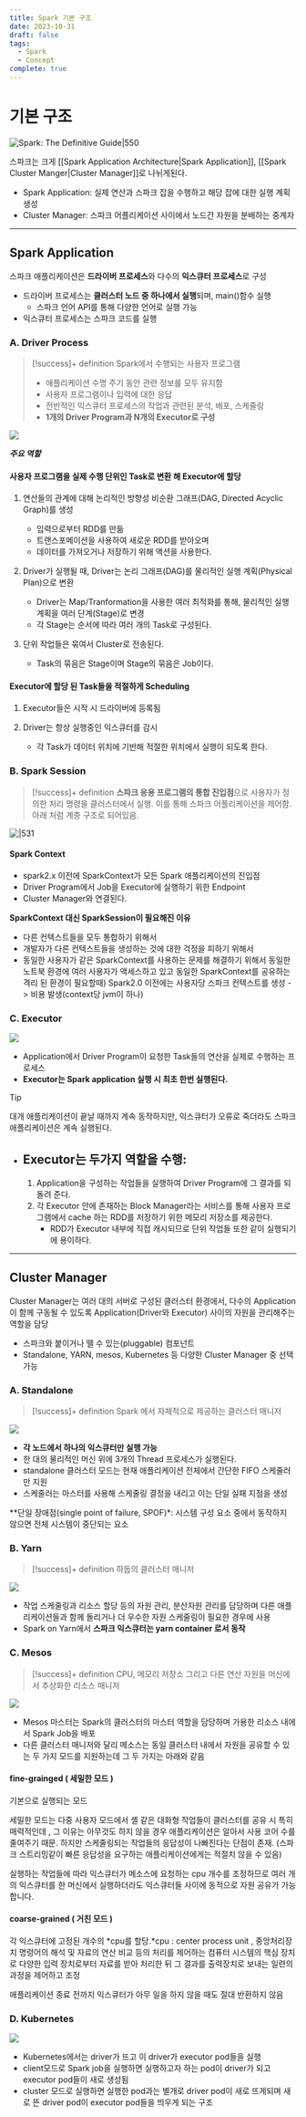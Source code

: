 ```yaml
---
title: Spark 기본 구조
date: 2023-10-31
draft: false
tags:
  - Spark
  - Concept
complete: true
---
```

# 기본 구조 

![Spark: The Definitive Guide|550](https://i.imgur.com/7E4ZAOU.png)

스파크는 크게 [[Spark Application Architecture|Spark Application]], [[Spark Cluster Manger|Cluster Manager]]로 나뉘게된다. 

- Spark Application: 실제 연산과 스파크 잡을 수행하고 해당 잡에 대한 실행 계획 생성
- Cluster Manager: 스파크 어플리케이션 사이에서 노드간 자원을 분배하는 중계자

---

## Spark Application 

스파크 애플리케이션은 **드라이버 프로세스**와 다수의 **익스큐터 프로세스**로 구성

- 드라이버 프로세스는 **클러스터 노드 중 하나에서 실행**되며, main()함수 실행
  - 스파크 언어 API를 통해 다양한 언어로 실행 가능
- 익스큐터 프로세스는 스파크 코드를 실행



### A. Driver Process

> [!success]+ definition
> Spark에서 수행되는 사용자 프로그램
> - 애플리케이션 수명 주기 동안 관련 정보를 모두 유지함
> - 사용자 프로그램이나 입력에 대한 응답
> - 전반적인 익스큐터 프로세스의 작업과 관련된 분석, 배포, 스케줄링
> - **1개의 Driver Program과 N개의 Executor로 구성**

![](https://i.imgur.com/I2uK3Or.png)


***주요 역할***

#### **사용자 프로그램을 실제 수행 단위인 Task로 변환 해 Executor에 할당**
1. 연산들의 관계에 대해 논리적인 방향성 비순환 그래프(DAG, Directed Acyclic Graph)를 생성
	- 입력으로부터 RDD를 만듦
	- 트랜스포메이션을 사용하여 새로운 RDD를 받아오며
	- 데이터를 가져오거나 저장하기 위해 액션을 사용한다.

2. Driver가 실행될 때, Driver는 논리 그래프(DAG)를 물리적인 실행 계획(Physical Plan)으로 변환
	- Driver는 Map/Tranformation을 사용한 여러 최적화를 통해, 물리적인 실행 계획을 여러 단계(Stage)로 변경
	- 각 Stage는 순서에 따라 여러 개의 Task로 구성된다.

3. 단위 작업들은 묶여서 Cluster로 전송된다.
	- Task의 묶음은 Stage이며 Stage의 묶음은 Job이다.



#### **Executor에 할당 된 Task들을 적절하게 Scheduling**

1. Executor들은 시작 시 드라이버에 등록됨

2. Driver는 항상 실행중인 익스큐터를 감시
	- 각 Task가 데이터 위치에 기반해 적절한 위치에서 실행이 되도록 한다.

 

### B. Spark Session 

> [!success]+ definition
> **스파크 응용 프로그램의 통합 진입점**으로 사용자가 정의한 처리 명령을 클러스터에서 실행. 이를 통해 스파크 어플리케이션을 제어함. 아래 처럼 계층 구조로 되어있음.

![|531](https://i.imgur.com/M2UZqf9.png)

#### **Spark Context**

- spark2.x 이전에 SparkContext가 모든 Spark 애플리케이션의 진입점
- Driver Program에서 Job을 Executor에 실행하기 위한 Endpoint
- Cluster Manager와 연결된다.

**SparkContext 대신 SparkSession이 필요해진 이유**

- 다른 컨텍스트들을 모두 통합하기 위해서
- 개발자가 다른 컨텍스트들을 생성하는 것에 대한 걱정을 피하기 위해서
- 동일한 사용자가 같은 SparkContext를 사용하는 문제를 해결하기 위해서
  동일한 노트북 환경에 여러 사용자가 액세스하고 있고 동일한 SparkContext를 공유하는 격리 된 환경이 필요할때)
  Spark2.0 이전에는 사용자당 스파크 컨텍스트를 생성 -> 비용 발생(context당 jvm이 하나)

 

### C. Executor
![](https://i.imgur.com/qysRoZn.png)

- Application에서 Driver Program이 요청한 Task들의 연산을 실제로 수행하는 프로세스
- **Executor는 Spark application 실행 시 최초 한번 실행된다.**

> [!tip]
>   대개 애플리케이션이 끝날 때까지 계속 동작하지만, 익스큐터가 오류로 죽더라도 스파크 애플리케이션은 계속 실행된다.

- ## Executor는 두가지 역할을 수행:
  1. Application을 구성하는 작업들을 실행하여 Driver Program에 그 결과를 되돌려 준다.
  2. 각 Executor 안에 존재하는 Block Manager라는 서비스를 통해 사용자 프로그램에서 cache 하는 RDD를 저장하기 위한 메모리 저장소를 제공한다.
     - RDD가 Executor 내부에 직접 캐시되므로 단위 작업들 또한 같이 실행되기에 용이하다.


---

## Cluster Manager 
Cluster Manager는 여러 대의 서버로 구성된 클러스터 환경에서, 다수의 Application이 함께 구동될 수 있도록 Application(Driver와 Executor) 사이의 자원을 관리해주는 역할을 담당

- 스파크와 붙이거나 뗄 수 있는(pluggable) 컴포넌트
- Standalone, YARN, mesos, Kubernetes 등 다양한 Cluster Manager 중 선택가능

### A. Standalone

> [!success]+ definition
> Spark 에서 자체적으로 제공하는 클러스터 매니저

![](https://i.imgur.com/4JvcyAQ.png)

- **각 노드에서 하나의 익스큐터만 실행 가능**
- 한 대의 물리적인 머신 위에 3개의 Thread 프로세스가 실행된다.
- standalone 클러스터 모드는 현재 애플리케이션 전체에서 간단한 FIFO 스케줄러만 지원
- 스케줄러는 마스터를 사용해 스케줄링 결정을 내리고 이는 단일 실패 지점을 생성

**단일 장애점(single point of failure, SPOF)*: 시스템 구성 요소 중에서 동작하지 않으면 전체 시스템이 중단되는 요소

### B. Yarn

> [!success]+ definition
> 하둡의 클러스터 매니저

![](https://i.imgur.com/a5RE9p5.png)

- 작업 스케줄링과 리소스 할당 등의 자원 관리, 분산자원 관리를 담당하며 다른 애플리케이션들과 함께 돌리거나 더 우수한 자원 스케줄링이 필요한 경우에 사용
- Spark on Yarn에서 **스파크 익스큐터는 yarn container 로서 동작**

### C. Mesos

> [!success]+ definition
> CPU, 메모리 저장소 그리고 다른 연산 자원을 머신에서 추상화한 리소스 매니저

![](https://i.imgur.com/7mPJfpI.png)

- Mesos 마스터는 Spark의 클러스터의 마스터 역할을 담당하며 가용한 리소스 내에서 Spark Job을 배포
- 다른 클러스터 매니저와 달리 메소스는 동일 클러스터 내에서 자원을 공유할 수 있는 두 가지 모드를 지원하는데 그 두 가지는 아래와 같음

#### **fine-grainged ( 세밀한 모드 )**

기본으로 실행되는 모드

세밀한 모드는 다중 사용자 모드에서 셸 같은 대화형 작업들이 클러스터를 공유 시 특히 매력적인데 , 그 이유는 아무것도 하지 않을 경우 애플리케이션은 알아서 사용 코어 수를 줄여주기 때문. 하지만 스케줄링되는 작업들의 응답성이 나빠진다는 단점이 존재. (스파크 스트리밍같이 빠른 응답성을 요구하는 애플리케이션에게는 적절치 않을 수 있음)

실행하는 작업들에 따라 익스큐터가 메소스에 요청하는 cpu 개수를 조정하므로 여러 개의 익스큐터를 한 머신에서 실행하더라도 익스큐터들 사이에 동적으로 자원 공유가 가능합니다.

#### **coarse-grained ( 거친 모드 )**

각 익스큐터에 고정된 개수의 *cpu를 할당.*cpu : center process unit , 중앙처리장치 명령어의 해석 및 자료의 연산 비교 등의 처리를 제어하는 컴퓨터 시스템의 핵심 장치로 다양한 입력 장치로부터 자료를 받아 처리한 뒤 그 결과를 출력장치로 보내는 일련의 과정을 제어하고 조정

애플리케이션 종료 전까지 익스큐터가 아무 일을 하지 않을 때도 절대 반환하지 않음


### D. Kubernetes
![](https://i.imgur.com/oi04Zzs.png)

- Kubernetes에서는 driver가 뜨고 이 driver가 executor pod들을 실행
- client모드로 Spark job을 실행하면 실행하고자 하는 pod이 driver가 되고 executor pod들이 새로 생성됨
- cluster 모드로 실행하면 실행한 pod과는 별개로 driver pod이 새로 뜨게되며 새로 뜬 driver pod이 executor pod들을 띄우게 되는 구조